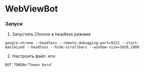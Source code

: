 # WebViewBot

### Запуск

1. Запустить Chrome в headless режиме 
```
google-chrome --headless --remote-debugging-port=9222 --start-maximized --headless --hide-scrollbars --window-size=1920,1080
```

2. Настроить файл .env
```
BOT_TOKEN="Токен бота"
```